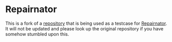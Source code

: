 # Repairnator

This is a fork of a
[repository](https://github.com/nosan/embedded-cassandra)  that is
being used as a testcase for
[Repairnator](https://github.com/Spirals-Team/repairnator/). It will
not be updated and please look up the original repository if you have
somehow stumbled upon this.
